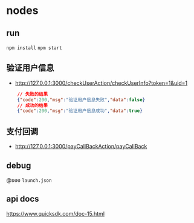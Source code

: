 # nodes

## run

`npm install`
`npm start`

## 验证用户信息

- http://127.0.0.1:3000/checkUserAction/checkUserInfo?token=1&uid=1

```json
    // 失败的结果
    {"code":200,"msg":"验证用户信息失败","data":false}
    // 成功的结果
    {"code":200,"msg":"验证用户信息成功","data":true}
```

## 支付回调

- http://127.0.0.1:3000/payCallBackAction/payCallBack

## debug

@see  `launch.json`

## api docs

https://www.quicksdk.com/doc-15.html